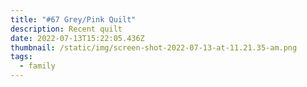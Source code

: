 ```yaml
---
title: "#67 Grey/Pink Quilt"
description: Recent quilt
date: 2022-07-13T15:22:05.436Z
thumbnail: /static/img/screen-shot-2022-07-13-at-11.21.35-am.png
tags:
  - family
---
```

